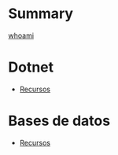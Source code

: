 # Summary

[whoami](./whoami.md) 

# Dotnet

- [Recursos](./dotnet/recursos.md)

# Bases de datos

- [Recursos](./basesdedatos/recursos.md)
